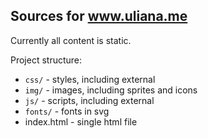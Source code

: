Sources for www.uliana.me
-------------------------

Currently all content is static.

Project structure:

 - `css/` - styles, including external
 - `img/` - images, including sprites and icons
 - `js/` - scripts, including external
 - `fonts/` - fonts in svg
 - index.html - single html file
